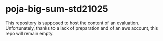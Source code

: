 # poja-big-sum-std21025
This repository is supposed to host the content of an evaluation.
Unfortunately, thanks to a lack of preparation and of an aws account, this repo will remain empty.